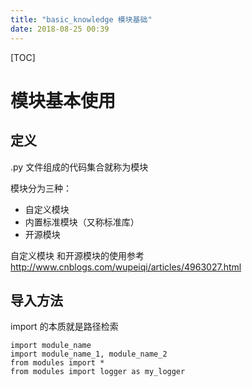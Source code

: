 ```yaml
---
title: "basic_knowledge 模块基础"
date: 2018-08-25 00:39
---
```


[TOC]

# 模块基本使用



## 定义

 .py 文件组成的代码集合就称为模块



模块分为三种：

- 自定义模块
- 内置标准模块（又称标准库）
- 开源模块



自定义模块 和开源模块的使用参考 http://www.cnblogs.com/wupeiqi/articles/4963027.html



## 导入方法

import 的本质就是路径检索

```
import module_name
import module_name_1, module_name_2
from modules import *
from modules import logger as my_logger
```



